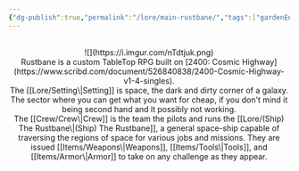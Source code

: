 ```yaml
---
{"dg-publish":true,"permalink":"/lore/main-rustbane/","tags":["gardenEntry"]}
---
```


<div align=center>
<br>
![](https://i.imgur.com/nTdtjuk.png)
<br>
Rustbane is a custom TableTop RPG built on [2400: Cosmic Highway](https://www.scribd.com/document/526840838/2400-Cosmic-Highway-v1-4-singles).
<br>
The [[Lore/Setting\|Setting]] is space, the dark and dirty corner of a galaxy. The sector where you can get what you want for cheap, if you don't mind it being second hand and it possibly not working. 
<br>
The [[Crew/Crew\|Crew]] is the team the pilots and runs the [[Lore/(Ship) The Rustbane\|(Ship) The Rustbane]], a general space-ship capable of traversing the regions of space for various jobs and missions. They are issued [[Items/Weapons\|Weapons]], [[Items/Tools\|Tools]], and [[Items/Armor\|Armor]] to take on any challenge as they appear.
</div>
